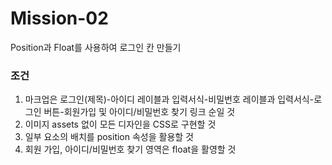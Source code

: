 # Mission-02
Position과 Float를 사용하여 로그인 칸 만들기

### 조건
1. 마크업은 로그인(제목)-아이디 레이블과 입력서식-비밀번호 레이블과 입력서식-로그인 버튼-회원가입 및 아이디/비밀번호 찾기 링크 순일 것
2. 이미지 assets 없이 모든 디자인을 CSS로 구현할 것
3. 일부 요소의 배치를 position 속성을 활용할 것
4. 회원 가입, 아이디/비밀번호 찾기 영역은 float을 활영할 것
   

